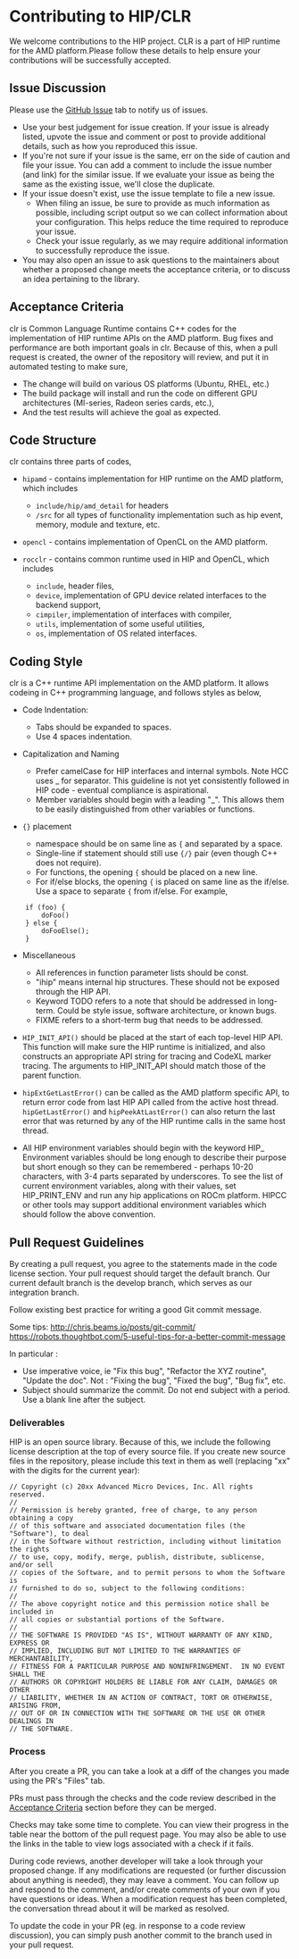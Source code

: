 # Contributing to HIP/CLR #

We welcome contributions to the HIP project.
CLR is a part of HIP runtime for the AMD platform.Please follow these details to help ensure your contributions will be successfully accepted.

## Issue Discussion ##

Please use the [GitHub Issue](https://github.com/ROCm/clr/issues) tab to notify us of issues.

* Use your best judgement for issue creation. If your issue is already listed, upvote the issue and
  comment or post to provide additional details, such as how you reproduced this issue.
* If you're not sure if your issue is the same, err on the side of caution and file your issue.
  You can add a comment to include the issue number (and link) for the similar issue. If we evaluate
  your issue as being the same as the existing issue, we'll close the duplicate.
* If your issue doesn't exist, use the issue template to file a new issue.
  * When filing an issue, be sure to provide as much information as possible, including script output so
    we can collect information about your configuration. This helps reduce the time required to
    reproduce your issue.
  * Check your issue regularly, as we may require additional information to successfully reproduce the
    issue.
* You may also open an issue to ask questions to the maintainers about whether a proposed change
  meets the acceptance criteria, or to discuss an idea pertaining to the library.

## Acceptance Criteria ##

clr is Common Language Runtime contains C++ codes for the implementation of HIP runtime APIs on the AMD platform.
Bug fixes and performance are both important goals in clr. Because of this, when a pull request is created, the owner of the repository will review, and put it in automated testing to make sure,
* The change will build on various OS platforms (Ubuntu, RHEL, etc.)
* The build package will install and run the code on different GPU architectures (MI-series, Radeon series cards, etc.),
* And the test results will achieve the goal as expected.

## Code Structure ##

clr contains three parts of codes,
- `hipamd` - contains implementation for HIP runtime on the AMD platform, which includes
   - `include/hip/amd_detail` for headers
   - `/src` for all types of functionality implementation such as hip event, memory, module and texture, etc.

- `opencl` - contains implementation of OpenCL on the AMD platform.

- `rocclr` - contains common runtime used in HIP and OpenCL, which includes
   - `include`, header files,
   - `device`, implementation of GPU device related interfaces to the backend support,
   - `cimpiler`, implementation of interfaces with compiler,
   - `utils`, implementation of some useful utilities,
   - `os`, implementation of OS related interfaces.


## Coding Style ##

clr is a C++ runtime API implementation on the AMD platform. It allows codeing in C++ programming language, and follows styles as below,
- Code Indentation:
    - Tabs should be expanded to spaces.
    - Use 4 spaces indentation.
- Capitalization and Naming
    - Prefer camelCase for HIP interfaces and internal symbols.  Note HCC uses _ for separator.
      This guideline is not yet consistently followed in HIP code - eventual compliance is aspirational.
    - Member variables should begin with a leading "_".  This allows them to be easily distinguished from other variables or functions.

- `{}` placement
    - namespace should be on same line as `{` and separated by a space.
    - Single-line if statement should still use `{/}` pair (even though C++ does not require).
    - For functions, the opening `{` should be placed on a new line.
    - For if/else blocks, the opening `{` is placed on same line as the if/else. Use a space to separate `{` from if/else. For example,
```console
    if (foo) {
        doFoo()
    } else {
        doFooElse();
    }
```

- Miscellaneous
    - All references in function parameter lists should be const.
    - "ihip" means internal hip structures.  These should not be exposed through the HIP API.
    - Keyword TODO refers to a note that should be addressed in long-term.  Could be style issue, software architecture, or known bugs.
    - FIXME refers to a short-term bug that needs to be addressed.

- `HIP_INIT_API()` should be placed at the start of each top-level HIP API.  This function will make sure the HIP runtime is initialized, and also constructs an appropriate API string for tracing and CodeXL marker tracing. The arguments to HIP_INIT_API should match those of the parent function.
- `hipExtGetLastError()` can be called as the AMD platform specific API, to return error code from last HIP API called from the active host thread. `hipGetLastError()` and `hipPeekAtLastError()` can also return the last error that was returned by any of the HIP runtime calls in the same host thread.
- All HIP environment variables should begin with the keyword HIP_
Environment variables should be long enough to describe their purpose but short enough so they can be remembered - perhaps 10-20 characters, with 3-4 parts separated by underscores.
To see the list of current environment variables, along with their values, set HIP_PRINT_ENV and run any hip applications on ROCm platform.
HIPCC or other tools may support additional environment variables which should follow the above convention.

## Pull Request Guidelines ##

By creating a pull request, you agree to the statements made in the code license section. Your pull request should target the default branch. Our current default branch is the develop branch, which serves as our integration branch.

Follow existing best practice for writing a good Git commit message.

Some tips:
    http://chris.beams.io/posts/git-commit/
    https://robots.thoughtbot.com/5-useful-tips-for-a-better-commit-message

In particular :
   - Use imperative voice, ie "Fix this bug", "Refactor the XYZ routine", "Update the doc".
     Not : "Fixing the bug", "Fixed the bug", "Bug fix", etc.
   - Subject should summarize the commit.  Do not end subject with a period.  Use a blank line
     after the subject.

### Deliverables ###

HIP is an open source library. Because of this, we include the following license description at the top of every source file.
If you create new source files in the repository, please include this text in them as well (replacing "xx" with the digits for the current year):
```
// Copyright (c) 20xx Advanced Micro Devices, Inc. All rights reserved.
//
// Permission is hereby granted, free of charge, to any person obtaining a copy
// of this software and associated documentation files (the "Software"), to deal
// in the Software without restriction, including without limitation the rights
// to use, copy, modify, merge, publish, distribute, sublicense, and/or sell
// copies of the Software, and to permit persons to whom the Software is
// furnished to do so, subject to the following conditions:
//
// The above copyright notice and this permission notice shall be included in
// all copies or substantial portions of the Software.
//
// THE SOFTWARE IS PROVIDED "AS IS", WITHOUT WARRANTY OF ANY KIND, EXPRESS OR
// IMPLIED, INCLUDING BUT NOT LIMITED TO THE WARRANTIES OF MERCHANTABILITY,
// FITNESS FOR A PARTICULAR PURPOSE AND NONINFRINGEMENT.  IN NO EVENT SHALL THE
// AUTHORS OR COPYRIGHT HOLDERS BE LIABLE FOR ANY CLAIM, DAMAGES OR OTHER
// LIABILITY, WHETHER IN AN ACTION OF CONTRACT, TORT OR OTHERWISE, ARISING FROM,
// OUT OF OR IN CONNECTION WITH THE SOFTWARE OR THE USE OR OTHER DEALINGS IN
// THE SOFTWARE.
```

### Process ###

After you create a PR, you can take a look at a diff of the changes you made using the PR's "Files" tab.

PRs must pass through the checks and the code review described in the [Acceptance Criteria](#acceptance-criteria) section before they can be merged.

Checks may take some time to complete. You can view their progress in the table near the bottom of the pull request page. You may also be able to use the links in the table
to view logs associated with a check if it fails.

During code reviews, another developer will take a look through your proposed change. If any modifications are requested (or further discussion about anything is
needed), they may leave a comment. You can follow up and respond to the comment, and/or create comments of your own if you have questions or ideas.
When a modification request has been completed, the conversation thread about it will be marked as resolved.

To update the code in your PR (eg. in response to a code review discussion), you can simply push another commit to the branch used in your pull request.

